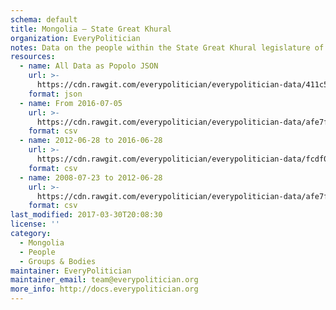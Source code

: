 ```yaml
---
schema: default
title: Mongolia — State Great Khural
organization: EveryPolitician
notes: Data on the people within the State Great Khural legislature of Mongolia.
resources:
  - name: All Data as Popolo JSON
    url: >-
      https://cdn.rawgit.com/everypolitician/everypolitician-data/411c58bbf13cb30b14725bb727aaa2d875cbd623/data/Mongolia/Assembly/ep-popolo-v1.0.json
    format: json
  - name: From 2016-07-05
    url: >-
      https://cdn.rawgit.com/everypolitician/everypolitician-data/afe7f3e4b9d8e756526342b933c16f138f977197/data/Mongolia/Assembly/term-2016.csv
    format: csv
  - name: 2012-06-28 to 2016-06-28
    url: >-
      https://cdn.rawgit.com/everypolitician/everypolitician-data/fcdf01731dc251c54f3382ec397c51e872bb9793/data/Mongolia/Assembly/term-2012.csv
    format: csv
  - name: 2008-07-23 to 2012-06-28
    url: >-
      https://cdn.rawgit.com/everypolitician/everypolitician-data/afe7f3e4b9d8e756526342b933c16f138f977197/data/Mongolia/Assembly/term-2008.csv
    format: csv
last_modified: 2017-03-30T20:08:30
license: ''
category:
  - Mongolia
  - People
  - Groups & Bodies
maintainer: EveryPolitician
maintainer_email: team@everypolitician.org
more_info: http://docs.everypolitician.org
---
```

